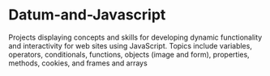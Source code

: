 # Datum-and-Javascript
Projects displaying concepts and skills for developing dynamic functionality and interactivity for web sites using JavaScript. Topics include variables, operators, conditionals, functions, objects (image and form), properties, methods, cookies, and frames and arrays
